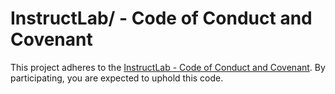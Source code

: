 # InstructLab/<PROJECT REPO NAME> - Code of Conduct and Covenant

This project adheres to the [InstructLab - Code of Conduct and Covenant](https://github.com/instruct-lab/community/blob/main/CODE_OF_CONDUCT.md). By participating, you are expected to uphold this code.
